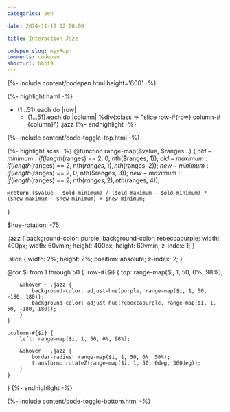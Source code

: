 ```yaml
---
categories: pen

date: 2014-11-19 12:00:00

title: Interaction Jazz

codepen_slug: myyRqp
comments: codepen
shorturl: bhbt9
---
```



{%- include content/codepen.html height='600' -%}

{%- highlight haml -%}
- (1...51).each do |row|
    - (1...51).each do |column|
        %div{:class => "slice  row-#{row}  column-#{column}"}
.jazz
{%- endhighlight -%}

{%- include content/code-toggle-top.html -%}

{%- highlight scss -%}
@function range-map($value, $ranges...) {
    $old-minimum: if(length($ranges) == 2, 0, nth($ranges, 1));
    $old-maximum: if(length($ranges) == 2, nth($ranges, 1), nth($ranges, 2));
    $new-minimum: if(length($ranges) == 2, 0, nth($ranges, 3));
    $new-maximum: if(length($ranges) == 2, nth($ranges, 2), nth($ranges, 4));

    @return ($value - $old-minimum) / ($old-maximum - $old-minimum) * ($new-maximum - $new-minimum) + $new-minimum;
}

$hue-rotation: -75;

.jazz {
    background-color: purple;
    background-color: rebeccapurple;
    width: 400px;
    width: 60vmin;
    height: 400px;
    height: 60vmin;
    z-index: 1;
}

.slice {
    width: 2%;
    height: 2%;
    position: absolute;
    z-index: 2;
}

@for $i from 1 through 50 {
    .row-#{$i} {
        top: range-map($i, 1, 50, 0%, 98%);

        &:hover ~ .jazz {
            background-color: adjust-hue(purple, range-map($i, 1, 50, -180, 180));
            background-color: adjust-hue(rebeccapurple, range-map($i, 1, 50, -180, 180));
        }
    }

    .column-#{$i} {
        left: range-map($i, 1, 50, 0%, 98%);

        &:hover ~ .jazz {
            border-radius: range-map($i, 1, 50, 0%, 50%);
            transform: rotateZ(range-map($i, 1, 50, 0deg, 360deg));
        }
    }
}
{%- endhighlight -%}

{%- include content/code-toggle-bottom.html -%}
